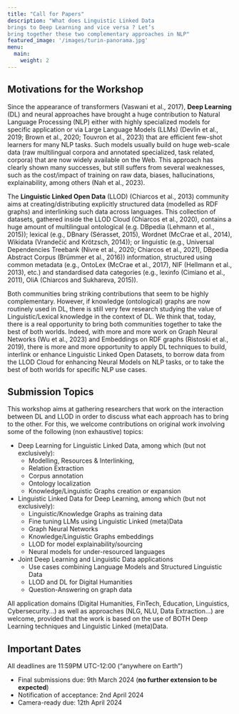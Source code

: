 ```yaml
---
title: "Call for Papers"
description: "What does Linguistic Linked Data
brings to Deep Learning and vice versa ? Let’s
bring together these two complementary approaches in NLP"
featured_image: '/images/turin-panorama.jpg'
menu:
  main:
    weight: 2
---
```


## Motivations for the Workshop

Since the appearance of transformers (Vaswani et al., 2017), **Deep Learning** (DL) and neural approaches 
have brought a huge contribution to Natural Language Processing (NLP) either with highly specialized
models for specific application or via Large Language Models (LLMs) (Devlin et al., 2019; Brown et al., 2020; Touvron et al., 2023) that
are efficient few-shot learners for many NLP tasks.
Such models usually build on huge web-scale data
(raw multilingual corpora and annotated specialized, task related, corpora) that are now widely
available on the Web. This approach has clearly
shown many successes, but still suffers from several weaknesses, such as the cost/impact of training
on raw data, biases, hallucinations, explainability,
among others (Nah et al., 2023).

The **Linguistic Linked Open Data** (LLOD)
(Chiarcos et al., 2013) community aims at creating/distributing explicitly structured data (modelled
as RDF graphs) and interlinking such data across
languages. This collection of datasets, gathered
inside the LLOD Cloud (Chiarcos et al., 2020),
contains a huge amount of multilingual ontological (e.g. DBpedia (Lehmann et al., 2015)); lexical
(e.g., DBnary (Sérasset, 2015), Wordnet (McCrae
et al., 2014), Wikidata (Vrandečić and Krötzsch,
2014)); or linguistic (e.g., Universal Dependencies
Treebank (Nivre et al., 2020; Chiarcos et al., 2021),
DBpedia Abstract Corpus (Brümmer et al., 2016))
information, structured using common metadata
(e.g., OntoLex (McCrae et al., 2017), NIF (Hellmann et al., 2013), etc.) and standardised 
data categories (e.g., lexinfo (Cimiano et al., 2011), OliA
(Chiarcos and Sukhareva, 2015)).

Both communities bring striking contributions
that seem to be highly complementary. However, if
knowledge (ontological) graphs are now routinely
used in DL, there is still very few research studying
the value of Linguistic/Lexical knowledge in the
context of DL. We think that, today, there is a real
opportunity to bring both communities together to
take the best of both worlds. Indeed, with more and
more work on Graph Neural Networks (Wu et al., 2023) and 
Embeddings on RDF graphs (Ristoski et al., 2019), there is more and more opportunity to
apply DL techniques to build, interlink or enhance
Linguistic Linked Open Datasets, to borrow data
from the LLOD Cloud for enhancing Neural Models on NLP tasks, or to take the best of both worlds
for specific NLP use cases.

## Submission Topics

This workshop aims at gathering researchers that
work on the interaction between DL and LLOD in
order to discuss what each approach has to bring
to the other. For this, we welcome contributions
on original work involving some of the following (non exhaustive)
topics:

- Deep Learning for Linguistic Linked Data,
among which (but not exclusively):
  - Modelling, Resources & Interlinking,
  - Relation Extraction
  - Corpus annotation
  - Ontology localization
  - Knowledge/Linguistic Graphs creation or expansion
- Linguistic Linked Data for Deep Learning, among which (but not exclusively):
  - Linguistic/Knowledge Graphs as training
data
  - Fine tuning LLMs using Linguistic
Linked (meta)Data
  - Graph Neural Networks
  - Knowledge/Linguistic Graphs embeddings
  - LLOD for model explainability/sourcing
  - Neural models for under-resourced languages
- Joint Deep Learning and Linguistic Data applications
  - Use cases combining Language Models and Structured Linguistic Data
  - LLOD and DL for Digital Humanities
  - Question-Answering on graph data

All application domains (Digital Humanities,
FinTech, Education, Linguistics, Cybersecurity...)
as well as approaches (NLG, NLU, Data Extraction...) are welcome, provided that the work is
based on the use of BOTH Deep Learning techniques and Linguistic Linked (meta)Data.

## Important Dates

All deadlines are 11:59PM UTC-12:00 (“anywhere on Earth”)

- Final submissions due: 9th March 2024 (**no further extension to be expected**)
- Notification of acceptance: 2nd April 2024 
- Camera-ready due: 12th April 2024
